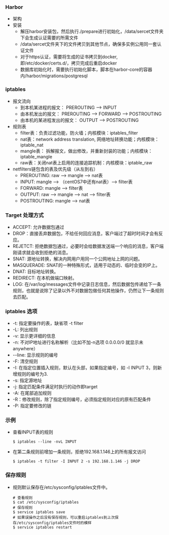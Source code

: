 ### Harbor 
- 架构
- 安装
  - 解压harbor安装包，然后执行./prepare进行初始化，/data/sercet文件夹下会生成认证需要的所需文件
  - /data/sercet文件夹下的文件拷贝到其他节点，确保多实例公用同一套认证文件
  - 对于https认证，需要将生成的证书拷贝到docker,即/etc/docker/certs.d/，拷贝完成后重启docker
  - 数据库初始化时，需要执行初始化脚本，脚本在harbor-core的容器内/harbor/migrations/postgresql
  
  
### iptables
- 报文流向
  - 到本机某进程的报文： PREROUTING --> INPUT
  - 由本机发出的报文： PREROUTING --> FORWARD --> POSTROUTING
  - 由本机的某进程发出的报文： OUTPUT --> POSTROUTING
- 规则表
  - filter表：负责过滤功能，防火墙；内核模块：iptables_filter
  - nat表：network address translation, 网络地址转换功能；内核模块：iptable_nat
  - mangle表： 拆解报文，做出修改，并重新封装的功能；内核模块：iptable_mangle
  - raw表：关闭nat表上启用的连接追踪机制：内核模块：iptable_raw
- netfilters链包含的表及优先级（从左到右）
  - PREROUTING: raw --> mangle --> nat表
  - INPUT: mangle --> （centOS7中还有nat表）--> filter表
  - FORWARD: mangle --> filter表
  - OUTPUT: raw --> mangle --> nat --> filter表
  - POSTROUTING: mangle --> nat表

### Target 处理方式
- ACCEPT: 允许数据包通过
- DROP：直接丢弃数据包，不给任何回应消息，客户端过了超时时间才会有反应。
- REJETCT: 拒绝数据包通过，必要时会给数据发送端一个响应的消息，客户端刚请求就会收到拒绝的消息。
- SNAT: 源地址转换，解决内网用户用同一个公网地址上网的问题。
- MASQUERADE: SNAT的一种特殊形式，适用于动态的、临时会变的IP上。
- DNAT: 目标地址转换。
- REDIRECT: 在本机做端口映射。
- LOG: 在/var/log/messages文件中记录日志信息，然后数据包传递给下一条规则，也就是说除了记录以外不对数据包做任何其他操作，仍然让下一条规则去匹配。

### iptables 选项
- -t: 指定要操作的表，缺省项 -t filter
- -L: 列出规则
- -v: 显示更详细的信息
- -n: 不对IP地址进行名称解析（比如不加-n选项 0.0.0.0/0 就显示未 anywhere）
- --line: 显示规则的编号
- -F: 清空规则
- -I: 在指定位置插入规则，默认在头部，如果指定编号，如 -I INPUT 3，则新增规则的编号为3.
- -s: 指定源地址
- -j: 指定匹配条件满足时执行的动作即target
- -A: 在尾部追加规则
- -R：修改规则，除了指定规则编号，必须指定规则对应的原有匹配条件
- -P: 指定要修改的链

### 示例
- 查看INPUT表的规则
  ```shell
  $ iptables --line -nvL INPUT
  ```
- 在第二条规则前增加一条规则，拒绝192.168.1.146上的所有报文访问
  ```shell
  $ iptables -t filter -I INPUT 2 -s 192.168.1.146 -j DROP
  ```
### 保存规则
- 规则默认保存在/etc/sysconfig/iptables文件中。
  ```shell
  # 查看规则
  $ cat /etc/sysconfig/iptables
  # 保存规则
  $ service iptables save
  # 如果误操作之后没有保存规则，可以重启iptables到上次保存/etc/sysconfig/iptables文件时的模样
  $ service iptables restart
  ```

